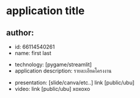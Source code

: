 # application title
## author: 
  * id: 66114540261
  * name: first last
- technology: [pygame/streamlit]
- application description:
รายละเอียดโครงงาน
* presentation: [slide/canva/etc..] link [public/ubu]
* video: link [public/ubu]
 xoxoxo
